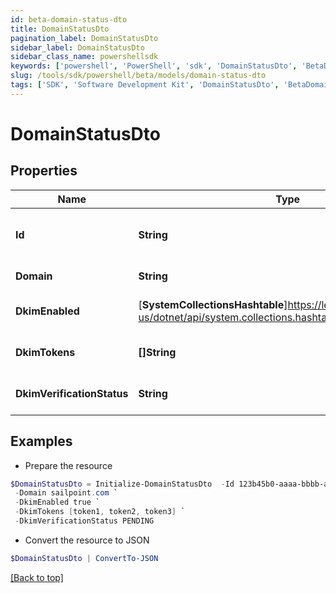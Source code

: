 ```yaml
---
id: beta-domain-status-dto
title: DomainStatusDto
pagination_label: DomainStatusDto
sidebar_label: DomainStatusDto
sidebar_class_name: powershellsdk
keywords: ['powershell', 'PowerShell', 'sdk', 'DomainStatusDto', 'BetaDomainStatusDto'] 
slug: /tools/sdk/powershell/beta/models/domain-status-dto
tags: ['SDK', 'Software Development Kit', 'DomainStatusDto', 'BetaDomainStatusDto']
---
```



# DomainStatusDto

## Properties

Name | Type | Description | Notes
------------ | ------------- | ------------- | -------------
**Id** | **String** | New UUID associated with domain to be verified | [optional] 
**Domain** | **String** | A domain address | [optional] 
**DkimEnabled** | [**SystemCollectionsHashtable**]https://learn.microsoft.com/en-us/dotnet/api/system.collections.hashtable?view=net-9.0 | DKIM is enabled for this domain | [optional] 
**DkimTokens** | **[]String** | DKIM tokens required for authentication | [optional] 
**DkimVerificationStatus** | **String** | Status of DKIM authentication | [optional] 

## Examples

- Prepare the resource
```powershell
$DomainStatusDto = Initialize-DomainStatusDto  -Id 123b45b0-aaaa-bbbb-a7db-123456a56abc `
 -Domain sailpoint.com `
 -DkimEnabled true `
 -DkimTokens [token1, token2, token3] `
 -DkimVerificationStatus PENDING
```

- Convert the resource to JSON
```powershell
$DomainStatusDto | ConvertTo-JSON
```


[[Back to top]](#) 

